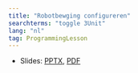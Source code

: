 ```yaml
---
title: "Robotbewging configureren"
searchterms: "toggle 3Unit"
lang: "nl"
tag: ProgrammingLesson
---
```

 <ul>
 <li class="ng-binding">Slides:
 <a href="ProgrammingLessons/Robotbewging-configureren.pptx">PPTX</a>,
 <a href="ProgrammingLessons/Robotbewging-configureren.pdf">PDF</a>
 </li>
 </ul>
